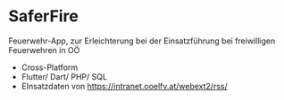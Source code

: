 # SaferFire

Feuerwehr-App, zur Erleichterung bei der Einsatzführung bei freiwilligen Feuerwehren in OÖ
- Cross-Platform
- Flutter/ Dart/ PHP/ SQL
- EInsatzdaten von https://intranet.ooelfv.at/webext2/rss/
